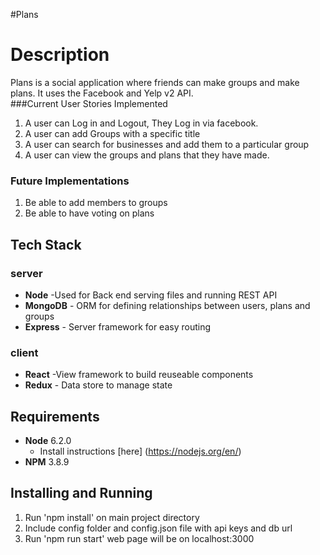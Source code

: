 #Plans

# Description #
Plans is a social application where friends can make groups and  make plans. It uses the Facebook and Yelp v2 API.  
###Current User Stories Implemented
  1. A user can Log in and Logout, They Log in via facebook.
  2. A user can add Groups with a specific title
  3. A user can search for businesses and add them to a particular group
  4. A user can view the groups and plans that they have made.
### Future Implementations
  1. Be able to add members to groups
  2. Be able to have voting on plans




## Tech Stack

### server  
  * __Node__ -Used for Back end serving files and running REST API
  * __MongoDB__  - ORM for defining relationships between users, plans and groups
  * __Express__ - Server framework for easy routing

### client
  * __React__ -View framework to build reuseable components
  * __Redux__ - Data store to manage state

## Requirements
  * __Node__ 6.2.0
    * Install instructions [here] (https://nodejs.org/en/)
  * __NPM__ 3.8.9

## Installing and Running
  1. Run 'npm install' on main project directory
  2. Include config folder and config.json file with api keys and db url
  3. Run 'npm run start' web page will be on localhost:3000
